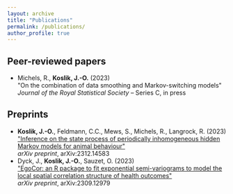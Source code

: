 ```yaml
---
layout: archive
title: "Publications"
permalink: /publications/
author_profile: true
---
```

## Peer-reviewed papers
- Michels, R., **Koslik, J.-O.** (2023)<br>
"On the combination of data smoothing and Markov-switching models"<br>
*Journal of the Royal Statistical Society* – Series C, in press

## Preprints
- **Koslik, J.-O.**, Feldmann, C.C., Mews, S., Michels, R., Langrock, R. (2023)<br>
["Inference on the state process of periodically inhomogeneous hidden Markov models for animal behaviour"](https://arxiv.org/abs/2312.14583)<br>
*arXiv preprint*, arXiv:2312.14583
- Dyck, J., **Koslik, J.-O.**, Sauzet, O. (2023)<br>
["EgoCor: an R package to fit exponential semi-variograms to model the local spatial correlation structure of health outcomes"](https://arxiv.org/abs/2309.12979)<br>
*arXiv preprint*, arXiv:2309.12979

